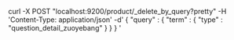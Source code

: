 curl -X POST "localhost:9200/product/_delete_by_query?pretty" -H 'Content-Type: application/json' -d'
{
    "query" : {
        "term" : { "type" : "question_detail_zuoyebang" }
    }
}
'